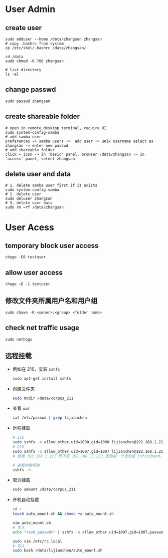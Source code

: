 # User Admin
## create user
```
sudo adduser --home /data/zhangsan zhangsan
# copy .bashrc from system
cp /etc/skel/.bashrc /data/zhangsan/

cd /data
sudo chmod -R 700 zhangsan

# list directory
ls -al
```

## change passwd
```
sudo passwd zhangsan
```

## create shareable folder
```
# open in remote desktop terminal, require UI
sudo system-config-samba 
# add samba user
preferences -> samba users ->  add user -> unix username select as zhangsan -> enter new passwd
# add shareable folder
click + icon -> in 'basic' panel, browser /data/zhangsan -> in 'access' panel, select zhangsan 
```

## delete user and data
```
# 1. delete samba user first if it exists
sudo system-config-samba
# 2. delete user
sudo deluser zhangsan
# 3. delete user data
sudo rm –rf /data/zhangsan
```
# User Acess
## temporary block user access
```
chage -E0 testuser
```

## allow user access
```
chage –E -1 testuser
```

## 修改文件夹所属用户名和用户组

```
sudo chown -R <owner>:<group> <folder name> 
```

## check net traffic usage
```
sudo nethogs
```

## 远程挂载

* 例如在 216，安装 `sshfs`
  ```bash
  sudo apt-get install sshfs
  ```
  
* 创建文件夹
  ```bash
  sudo mkdir /data/corpus_211
  ```
  
* 查看 `uid`
  ```bash
  cat /etc/passwd | grep lijianchen
  ```

* 远程挂载
  ```bash
  # 216
  sudo sshfs -o allow_other,uid=1000,gid=1000 lijianchen@192.168.1.211:/data/corpus /data/corpus_211
  # 215
  sudo sshfs -o allow_other,uid=1007,gid=1007 lijianchen@192.168.1.211:/data/corpus /data/corpus_211
  # 使用 192.168.1.211 而不是 192.168.11.211 因为前一个走的是 Infiniband，后一个走的是较慢的路由器
  
  # 查看参数帮助
  sshfs -h
  ```
  
* 取消挂载
  ```bash
  sudo umount /data/corpus_211
  ```
  
* 开机自动挂载
  ```bash
  cd ~
  touch auto_mount.sh && chmod +x auto_mount.sh
  
  vim auto_mount.sh
  # 写入
  echo "<ssh_passwd>" | sshfs -o allow_other,uid=1007,gid=1007,password_stdin lijianchen@192.168.1.211:/data/corpus /data/corpus_211
  
  sudo vim /etc/rc.local
  # 写入
  sudo bash /data/lijianchen/auto_mount.sh
  ```
